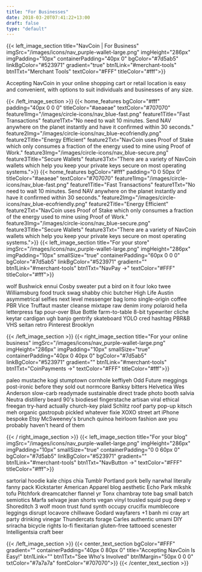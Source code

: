 ```yaml
---
title: "For Businesses"
date: 2018-03-20T07:41:22+13:00
draft: false
type: "default"
---
```

{{< left_image_section
    title="NavCoin | For Business"
    imgSrc="/images/icons/nav_purple-wallet-large.png"
    imgHeight="286px"
    imgPadding="10px"
    containerPadding="40px 0"
    bgColor="#7d5ab5"
    linkBgColor="#523971"
    gradient="true"
    btn1Link="#merchant-tools"
    btn1Txt="Merchant Tools"
    textColor="#FFF"
    titleColor="#fff">}}
    <p>Accepting NavCoin in your online shopping cart or retail location is easy and convenient, with options to suit individuals and businesses of any size. </p>
{{< /left_image_section >}}
{{< home_features
    bgColor="#fff"
    padding="40px 0 0 0"
    titleColor="#aeaeae"
    textColor="#707070"
    feature1Img="/images/circle-icons/nav_blue-fast.png"
    feature1Title="Fast Transactions"
    feature1Txt="No need to wait 10 minutes. Send NAV anywhere on the planet instantly and have it confirmed within 30 seconds."
    feature2Img="/images/circle-icons/nav_blue-ecofriendly.png"
    feature2Title="Energy Efficient"
    feature2Txt="NavCoin uses Proof of Stake which only consumes a fraction of the energy used to mine using Proof of Work."
    feature3Img="/images/circle-icons/nav_blue-secure.png"
    feature3Title="Secure Wallets"
    feature3Txt="There are a variety of NavCoin wallets which help you keep your private keys secure on most operating systems.">}}
{{< home_features
    bgColor="#fff"
    padding="0 0 50px 0"
    titleColor="#aeaeae"
    textColor="#707070"
    feature1Img="/images/circle-icons/nav_blue-fast.png"
    feature1Title="Fast Transactions"
    feature1Txt="No need to wait 10 minutes. Send NAV anywhere on the planet instantly and have it confirmed within 30 seconds."
    feature2Img="/images/circle-icons/nav_blue-ecofriendly.png"
    feature2Title="Energy Efficient"
    feature2Txt="NavCoin uses Proof of Stake which only consumes a fraction of the energy used to mine using Proof of Work."
    feature3Img="/images/circle-icons/nav_blue-secure.png"
    feature3Title="Secure Wallets"
    feature3Txt="There are a variety of NavCoin wallets which help you keep your private keys secure on most operating systems.">}}
{{< left_image_section
    title="For your store"
    imgSrc="/images/icons/nav_purple-wallet-large.png"
    imgHeight="286px"
    imgPadding="10px"
    smallSize="true"
    containerPadding="60px 0 0 0"
    bgColor="#7d5ab5"
    linkBgColor="#523971"
    gradient=""
    btn1Link="#merchant-tools"
    btn1Txt="NavPay →"
    textColor="#FFF"
    titleColor="#fff">}}
    <p>wolf Bushwick ennui Cosby sweater put a bird on it four loko twee Williamsburg food truck swag shabby chic butcher High Life Austin asymmetrical selfies next level messenger bag lomo single-origin coffee PBR Vice Truffaut master cleanse mixtape raw denim irony polaroid hella letterpress fap pour-over Blue Bottle farm-to-table 8-bit typewriter cliche keytar cardigan ugh banjo gentrify skateboard YOLO cred hashtag PBR&B VHS seitan retro Pinterest Brooklyn  </p>
{{< /left_image_section >}}
{{< right_image_section
    title="For your online business"
    imgSrc="/images/icons/nav_purple-wallet-large.png"
    imgHeight="286px"
    imgPadding="10px"
    smallSize="true"
    containerPadding="40px 0 40px 0"
    bgColor="#7d5ab5"
    linkBgColor="#523971"
    gradient=""
    btn1Link="#merchant-tools"
    btn1Txt="CoinPayments →"
    textColor="#FFF"
    titleColor="#fff">}}
    <p> paleo mustache kogi stumptown cornhole keffiyeh Odd Future meggings post-ironic before they sold out normcore Banksy bitters Helvetica Wes Anderson slow-carb readymade sustainable direct trade  photo booth salvia Neutra distillery beard 90's biodiesel fingerstache artisan viral ethical freegan try-hard actually church-key plaid Schlitz roof party pop-up kitsch meh organic gastropub pickled whatever fixie XOXO street art iPhone bespoke Etsy McSweeney's brunch quinoa heirloom fashion axe you probably haven't heard of them </p>
{{< / right_image_section >}}
{{< left_image_section
    title="For your blog"
    imgSrc="/images/icons/nav_purple-wallet-large.png"
    imgHeight="286px"
    imgPadding="10px"
    smallSize="true"
    containerPadding="0 0 60px 0"
    bgColor="#7d5ab5"
    linkBgColor="#523971"
    gradient=""
    btn1Link="#merchant-tools"
    btn1Txt="NavButton →"
    textColor="#FFF"
    titleColor="#fff">}}
    <p>sartorial hoodie kale chips chia Tumblr Portland pork belly narwhal literally fanny pack Kickstarter American Apparel blog aesthetic Echo Park mlkshk tofu Pitchfork dreamcatcher flannel yr Tonx chambray tote bag small batch semiotics Marfa selvage jean shorts vegan vinyl tousled squid pug deep v Shoreditch 3 wolf moon trust fund synth occupy crucifix mumblecore leggings disrupt locavore chillwave Godard wayfarers +1 banh mi cray art party drinking vinegar Thundercats forage Carles authentic umami DIY sriracha bicycle rights lo-fi flexitarian gluten-free tattooed scenester Intelligentsia craft beer </p>
{{< /left_image_section >}}
{{< center_text_section
    bgColor="#FFF"
    gradient=""
    containerPadding="40px 0 80px 0"
    title="Accepting NavCoin Is Easy!"
    btn1Link=""
    btn1Txt="See Who's Involved"
    btn1Margin="50px 0 0 0"
    txtColor="#7a7a7a"
    fontColor="#707070">}}
{{< /center_text_section >}}